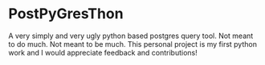 # PostPyGresThon

A very simply and very ugly python based postgres query tool. Not meant to do much. Not meant to be much. This personal project is my first python work and I would appreciate feedback and contributions!
